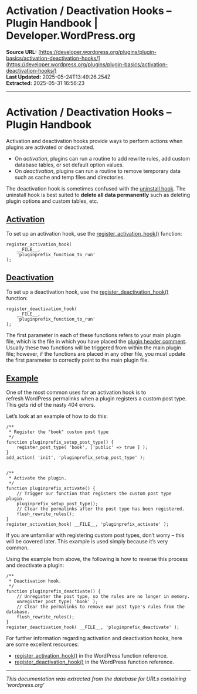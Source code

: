 # Activation / Deactivation Hooks – Plugin Handbook | Developer.WordPress.org

**Source URL:** [https://developer.wordpress.org/plugins/plugin-basics/activation-deactivation-hooks/](https://developer.wordpress.org/plugins/plugin-basics/activation-deactivation-hooks/)  
**Last Updated:** 2025-05-24T13:49:26.254Z  
**Extracted:** 2025-05-31 16:56:23

---

# Activation / Deactivation Hooks – Plugin Handbook

Activation and deactivation hooks provide ways to perform actions when plugins are activated or deactivated.

*   On _activation_, plugins can run a routine to add rewrite rules, add custom database tables, or set default option values.
*   On _deactivation_, plugins can run a routine to remove temporary data such as cache and temp files and directories.

The deactivation hook is sometimes confused with the [uninstall hook](https://developer.wordpress.org/plugins/plugin-basics/uninstall-methods/). The uninstall hook is best suited to **delete all data permanently** such as deleting plugin options and custom tables, etc.  

## [Activation](#activation)

To set up an activation hook, use the [register\_activation\_hook()](https://developer.wordpress.org/reference/functions/register_activation_hook/) function:

```
register_activation_hook(
	__FILE__,
	'pluginprefix_function_to_run'
);
```

## [Deactivation](#deactivation)

To set up a deactivation hook, use the [register\_deactivation\_hook()](https://developer.wordpress.org/reference/functions/register_deactivation_hook/) function:

```
register_deactivation_hook(
	__FILE__,
	'pluginprefix_function_to_run'
);
```

The first parameter in each of these functions refers to your main plugin file, which is the file in which you have placed the [plugin header comment](https://developer.wordpress.org/plugins/the-basics/header-requirements/). Usually these two functions will be triggered from within the main plugin file; however, if the functions are placed in any other file, you must update the first parameter to correctly point to the main plugin file.

## [Example](#example)

One of the most common uses for an activation hook is to refresh WordPress permalinks when a plugin registers a custom post type. This gets rid of the nasty 404 errors.

Let’s look at an example of how to do this:

```
/**
 * Register the "book" custom post type
 */
function pluginprefix_setup_post_type() {
	register_post_type( 'book', ['public' => true ] ); 
} 
add_action( 'init', 'pluginprefix_setup_post_type' );


/**
 * Activate the plugin.
 */
function pluginprefix_activate() { 
	// Trigger our function that registers the custom post type plugin.
	pluginprefix_setup_post_type(); 
	// Clear the permalinks after the post type has been registered.
	flush_rewrite_rules(); 
}
register_activation_hook( __FILE__, 'pluginprefix_activate' );
```

If you are unfamiliar with registering custom post types, don’t worry – this will be covered later. This example is used simply because it’s very common.

Using the example from above, the following is how to reverse this process and deactivate a plugin:

```
/**
 * Deactivation hook.
 */
function pluginprefix_deactivate() {
	// Unregister the post type, so the rules are no longer in memory.
	unregister_post_type( 'book' );
	// Clear the permalinks to remove our post type's rules from the database.
	flush_rewrite_rules();
}
register_deactivation_hook( __FILE__, 'pluginprefix_deactivate' );
```

For further information regarding activation and deactivation hooks, here are some excellent resources:

*   [register\_activation\_hook()](https://developer.wordpress.org/reference/functions/register_activation_hook/) in the WordPress function reference.
*   [register\_deactivation\_hook()](https://developer.wordpress.org/reference/functions/register_deactivation_hook/) in the WordPress function reference.

---

*This documentation was extracted from the database for URLs containing 'wordpress.org'*
